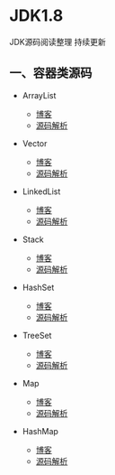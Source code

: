 # JDK1.8
JDK源码阅读整理 持续更新



## 一、容器类源码
- ArrayList
	- [博客](https://blog.csdn.net/a936687045/article/details/102521063)
	- [源码解析](https://github.com/ChengYongchao/JDK1.8/blob/master/src/java/util/ArrayList.java)

- Vector
	-  [博客](https://blog.csdn.net/a936687045/article/details/102586684)
	-  [源码解析](https://github.com/ChengYongchao/JDK1.8/blob/master/src/java/util/Vector.java)
-  LinkedList
	-  [博客](https://blog.csdn.net/a936687045/article/details/102681622)
	-  [源码解析](https://github.com/ChengYongchao/JDK1.8/blob/master/src/java/util/LinkedList.java)
- Stack
	- [博客](https://blog.csdn.net/a936687045/article/details/102839069)
	- [源码解析](https://github.com/ChengYongchao/JDK1.8/blob/master/src/java/util/Stack.java)
- HashSet
	- [博客](https://blog.csdn.net/a936687045/article/details/102839769)
	- [源码解析](https://github.com/ChengYongchao/JDK1.8/blob/master/src/java/util/HashSet.java)

- TreeSet
	- [博客](https://blog.csdn.net/a936687045/article/details/102858922)
	- [源码解析](https://github.com/ChengYongchao/JDK1.8/blob/master/src/java/util/TreeSet.java)

- Map
	- [博客](https://blog.csdn.net/a936687045/article/details/102914706)
	- [源码解析](https://github.com/ChengYongchao/JDK1.8/blob/master/src/java/util/Map.java)

- HashMap
	- [博客]( https://blog.csdn.net/a936687045/article/details/102956243 )
	- [源码解析](https://github.com/ChengYongchao/JDK1.8/blob/master/src/java/util/HashMap.java)